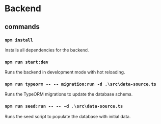 # Backend

## commands

### `npm install`
Installs all dependencies for the backend.

### `npm run start:dev`
Runs the backend in development mode with hot reloading.

### `npm run typeorm -- -- migration:run -d .\src\data-source.ts`
Runs the TypeORM migrations to update the database schema.

### `npm run seed:run -- -- -d .\src\data-source.ts`
Runs the seed script to populate the database with initial data.


